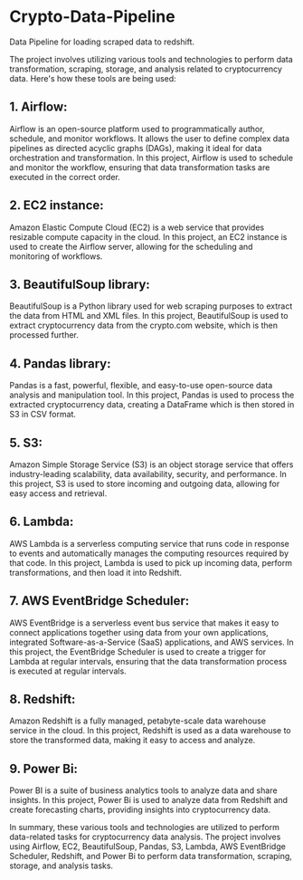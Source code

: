 # Crypto-Data-Pipeline
Data Pipeline for loading scraped data to redshift.

The project involves utilizing various tools and technologies to perform data transformation, scraping, storage, and analysis related to cryptocurrency data. Here's how these tools are being used:

## 1. Airflow: 
Airflow is an open-source platform used to programmatically author, schedule, and monitor workflows. It allows the user to define complex data pipelines as directed acyclic graphs (DAGs), making it ideal for data orchestration and transformation. In this project, Airflow is used to schedule and monitor the workflow, ensuring that data transformation tasks are executed in the correct order.

## 2. EC2 instance: 
Amazon Elastic Compute Cloud (EC2) is a web service that provides resizable compute capacity in the cloud. In this project, an EC2 instance is used to create the Airflow server, allowing for the scheduling and monitoring of workflows.

## 3. BeautifulSoup library: 
BeautifulSoup is a Python library used for web scraping purposes to extract the data from HTML and XML files. In this project, BeautifulSoup is used to extract cryptocurrency data from the crypto.com website, which is then processed further.

## 4. Pandas library: 
Pandas is a fast, powerful, flexible, and easy-to-use open-source data analysis and manipulation tool. In this project, Pandas is used to process the extracted cryptocurrency data, creating a DataFrame which is then stored in S3 in CSV format.

## 5. S3: 
Amazon Simple Storage Service (S3) is an object storage service that offers industry-leading scalability, data availability, security, and performance. In this project, S3 is used to store incoming and outgoing data, allowing for easy access and retrieval.

## 6. Lambda: 
AWS Lambda is a serverless computing service that runs code in response to events and automatically manages the computing resources required by that code. In this project, Lambda is used to pick up incoming data, perform transformations, and then load it into Redshift.

## 7. AWS EventBridge Scheduler: 
AWS EventBridge is a serverless event bus service that makes it easy to connect applications together using data from your own applications, integrated Software-as-a-Service (SaaS) applications, and AWS services. In this project, the EventBridge Scheduler is used to create a trigger for Lambda at regular intervals, ensuring that the data transformation process is executed at regular intervals.

## 8. Redshift: 
Amazon Redshift is a fully managed, petabyte-scale data warehouse service in the cloud. In this project, Redshift is used as a data warehouse to store the transformed data, making it easy to access and analyze.

## 9. Power Bi: 
Power BI is a suite of business analytics tools to analyze data and share insights. In this project, Power Bi is used to analyze data from Redshift and create forecasting charts, providing insights into cryptocurrency data.

In summary, these various tools and technologies are utilized to perform data-related tasks for cryptocurrency data analysis. The project involves using Airflow, EC2, BeautifulSoup, Pandas, S3, Lambda, AWS EventBridge Scheduler, Redshift, and Power Bi to perform data transformation, scraping, storage, and analysis tasks.
